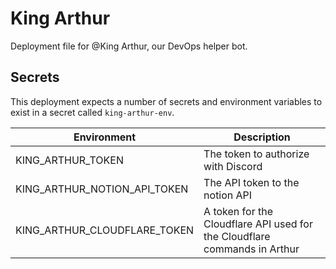 # King Arthur

Deployment file for @King Arthur, our DevOps helper bot.

## Secrets
This deployment expects a number of secrets and environment variables to exist in a secret called `king-arthur-env`.

| Environment                  | Description                                                               |
| ---------------------------- | ------------------------------------------------------------------------- |
| KING_ARTHUR_TOKEN            | The token to authorize with Discord                                       |
| KING_ARTHUR_NOTION_API_TOKEN | The API token to the notion API                                           |
| KING_ARTHUR_CLOUDFLARE_TOKEN | A token for the Cloudflare API used for the Cloudflare commands in Arthur |
